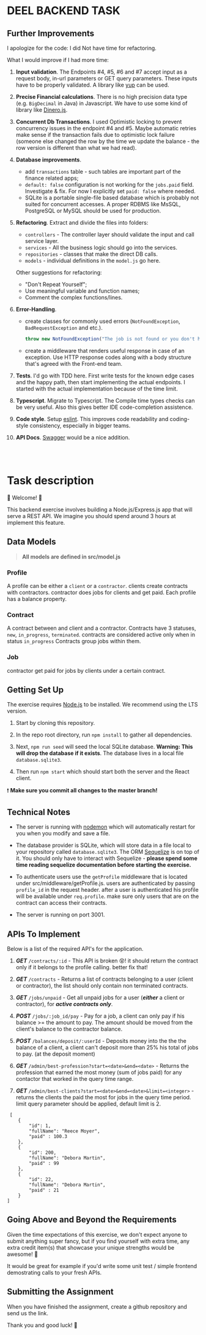 # DEEL BACKEND TASK

## Further Improvements
I apologize for the code: I did Not have time for refactoring. 

What I would improve if I had more time:
1. **Input validation**. The Endpoints #4, #5, #6 and #7 accept input as a request body, in-url parameters or GET query parameters. These inputs have to be properly validated. A library like [yup](https://www.npmjs.com/package/yup) can be used.
2. **Precise Financial calculations**. There is no high precision data type (e.g. `BigDecimal` in Java) in Javascript. We have to use some kind of library like [Dinero.js](https://dinerojs.com/).
3. **Concurrent Db Transactions**. I used Optimistic locking to prevent concurrency issues in the endpoint #4 and #5. Maybe automatic retries make sense if the transaction fails due to optimistic lock failure (someone else changed the row by the time we update the balance - the row version is different than what we had read).
4. **Database improvements**. 
    - add `transactions` table - such tables are important part of the finance related apps;
    - `default: false` configuration is not working for the `jobs.paid` field. Investigate & fix. For now I explicitly set `paid: false` where needed.
    - SQLite is a portable single-file based database which is probably not suited for concurrent accesses. A proper RDBMS like MsSQL, PostgreSQL or MySQL should be used for production.
5. **Refactoring**. Extract and divide the files into folders:     
    - `controllers` - The controller layer should validate the input and call service layer.
    - `services` - All the business logic should go into the services.
    - `repositories` - classes that make the direct DB calls.
    - `models` - individual definitions in the `model.js` go here.

    Other suggestions for refactoring:
    - "Don't Repeat Yourself";
    - Use meaningful variable and function names;
    - Comment the complex functions/lines.

6. **Error-Handling**.
    - create classes for commonly used errors (`NotFoundException`, `BadRequestException` and etc.). 
        ```js
        throw new NotFoundException("The job is not found or you don't have enough privileges to access it.");
        ```
    - create a middleware that renders useful response in case of an exception. Use HTTP response codes along with a body structure that's agreed with the Front-end team.
7. **Tests**. I'd go with TDD here. First write tests for the known edge cases and the happy path, then start implementing the actual endpoints. I started with the actual implementation because of the time limit.
8. **Typescript**. Migrate to Typescript. The Compile time types checks can be very useful. Also this gives better IDE code-completion assistence.
9. **Code style**. Setup [eslint](https://eslint.org/). This improves code readability and coding-style consistency, especially in bigger teams.
10. **API Docs**. [Swagger](https://swagger.io/) would be a nice addition.

<br/>
<br/>

# Task description

💫 Welcome! 🎉


This backend exercise involves building a Node.js/Express.js app that will serve a REST API. We imagine you should spend around 3 hours at implement this feature.

## Data Models

> **All models are defined in src/model.js**

### Profile
A profile can be either a `client` or a `contractor`. 
clients create contracts with contractors. contractor does jobs for clients and get paid.
Each profile has a balance property.

### Contract
A contract between and client and a contractor.
Contracts have 3 statuses, `new`, `in_progress`, `terminated`. contracts are considered active only when in status `in_progress`
Contracts group jobs within them.

### Job
contractor get paid for jobs by clients under a certain contract.

## Getting Set Up

  
The exercise requires [Node.js](https://nodejs.org/en/) to be installed. We recommend using the LTS version.

  

1. Start by cloning this repository.

  

1. In the repo root directory, run `npm install` to gather all dependencies.

  

1. Next, `npm run seed` will seed the local SQLite database. **Warning: This will drop the database if it exists**. The database lives in a local file `database.sqlite3`.

  

1. Then run `npm start` which should start both the server and the React client.

  

❗️ **Make sure you commit all changes to the master branch!**

  
  

## Technical Notes

  

- The server is running with [nodemon](https://nodemon.io/) which will automatically restart for you when you modify and save a file.

- The database provider is SQLite, which will store data in a file local to your repository called `database.sqlite3`. The ORM [Sequelize](http://docs.sequelizejs.com/) is on top of it. You should only have to interact with Sequelize - **please spend some time reading sequelize documentation before starting the exercise.**

- To authenticate users use the `getProfile` middleware that is located under src/middleware/getProfile.js. users are authenticated by passing `profile_id` in the request header. after a user is authenticated his profile will be available under `req.profile`. make sure only users that are on the contract can access their contracts.
- The server is running on port 3001.

  

## APIs To Implement 

  

Below is a list of the required API's for the application.

  


1. ***GET*** `/contracts/:id` - This API is broken 😵! it should return the contract only if it belongs to the profile calling. better fix that!

2. ***GET*** `/contracts` - Returns a list of contracts belonging to a user (client or contractor), the list should only contain non terminated contracts.

3. ***GET*** `/jobs/unpaid` -  Get all unpaid jobs for a user (***either*** a client or contractor), for ***active contracts only***.

4. ***POST*** `/jobs/:job_id/pay` - Pay for a job, a client can only pay if his balance >= the amount to pay. The amount should be moved from the client's balance to the contractor balance.

5. ***POST*** `/balances/deposit/:userId` - Deposits money into the the the balance of a client, a client can't deposit more than 25% his total of jobs to pay. (at the deposit moment)

6. ***GET*** `/admin/best-profession?start=<date>&end=<date>` - Returns the profession that earned the most money (sum of jobs paid) for any contactor that worked in the query time range.

7. ***GET*** `/admin/best-clients?start=<date>&end=<date>&limit=<integer>` - returns the clients the paid the most for jobs in the query time period. limit query parameter should be applied, default limit is 2.
```
 [
    {
        "id": 1,
        "fullName": "Reece Moyer",
        "paid" : 100.3
    },
    {
        "id": 200,
        "fullName": "Debora Martin",
        "paid" : 99
    },
    {
        "id": 22,
        "fullName": "Debora Martin",
        "paid" : 21
    }
]
```

  

## Going Above and Beyond the Requirements

Given the time expectations of this exercise, we don't expect anyone to submit anything super fancy, but if you find yourself with extra time, any extra credit item(s) that showcase your unique strengths would be awesome! 🙌

It would be great for example if you'd write some unit test / simple frontend demostrating calls to your fresh APIs.

  

## Submitting the Assignment

When you have finished the assignment, create a github repository and send us the link.

  

Thank you and good luck! 🙏
